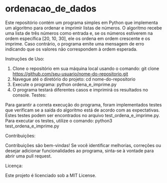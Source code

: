 # ordenacao_de_dados
Este repositório contém um programa simples em Python que implementa um algoritmo para ordenar e imprimir listas de números. O algoritmo recebe uma lista de três números como entrada e, se os números estiverem na ordem específica [20, 10, 30], ele os ordena em ordem crescente e os imprime. Caso contrário, o programa emite uma mensagem de erro indicando que os valores não correspondem à ordem esperada.

Instruções de Uso:
1. Clone o repositório em sua máquina local usando o comando:
git clone https://github.com/seu-usuario/nome-do-repositorio.git
2. Navegue até o diretório do projeto:
cd nome-do-repositorio
3. Execute o programa:
python ordena_e_imprime.py
4. O programa testará diferentes casos e imprimirá os resultados no console.
Testes:

Para garantir a correta execução do programa, foram implementados testes que verificam se a saída do algoritmo está de acordo com as expectativas. Estes testes podem ser encontrados no arquivo test_ordena_e_imprime.py. Para executar os testes, utilize o comando: python3 test_ordena_e_imprime.py

Contribuições:

Contribuições são bem-vindas! Se você identificar melhorias, correções ou desejar adicionar funcionalidades ao programa, sinta-se à vontade para abrir uma pull request.

Licença:

Este projeto é licenciado sob a MIT License.
